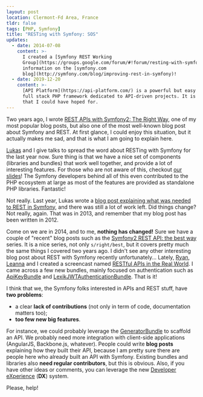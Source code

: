```yaml
---
layout: post
location: Clermont-Fd Area, France
tldr: false
tags: [PHP, Symfony]
title: "RESTing with Symfony: SOS"
updates:
  - date: 2014-07-08
    content: >-
      I created a [Symfony REST Working
      Group](https://groups.google.com/forum/#!forum/resting-with-symfony). More
      information on the [symfony.com
      blog](http://symfony.com/blog/improving-rest-in-symfony)!
  - date: 2019-12-20
    content: >-
      [API Platform](https://api-platform.com/) is a powerful but easy to use
      full stack PHP framework dedicated to API-driven projects. It is way more
      that I could have hoped for.
---
```


Two years ago, I wrote [REST APIs with Symfony2: The Right
Way](/2012/08/02/rest-apis-with-symfony2-the-right-way/), one of my most popular
blog posts, but also one of the most well-known blog post about Symfony and
REST. At first glance, I could enjoy this situation, but it actually makes me
sad, and that is what I am going to explain here.

[Lukas](https://twitter.com/lsmith) and I give talks to spread the word about
RESTing with Symfony for the last year now. Sure thing is that we have a nice
set of components (libraries and bundles) that work well together, and provide a
lot of interesting features. For those who are not aware of this, checkout
[our](http://friendsofsymfony.github.io/slides/rest-dans-le-monde-symfony.html)
[slides](http://friendsofsymfony.github.io/slides/build-awesome-rest-apis-with-symfony2.html)!
The Symfony developers behind all of this even contributed to the PHP ecosystem
at large as most of the features are provided as standalone PHP libraries.
Fantastic!

Not really. Last year, Lukas wrote a [blog post explaining what was needed to
REST in Symfony](http://pooteeweet.org/blog/2221), and there was still a lot of
work left. Did things change? Not really, again. That was in 2013, and remember
that my blog post has been written in 2012.

Come on we are in 2014, and to me, **nothing has changed!** Sure we have a
couple of "recent" blog posts such as the [Symfony2 REST API: the best
way](http://welcometothebundle.com/symfony2-rest-api-the-best-2013-way/) series.
It is a nice series, not only `s/right/best`, but it covers pretty much the same
things I covered two years ago. I didn't see any other interesting blog post
about REST with Symfony recently unfortunately... Lately,
[Ryan](https://twitter.com/weaverryan),
[Leanna](https://twitter.com/leannapelham) and I created a screencast named
[RESTful APIs in the Real World](https://knpuniversity.com/screencast/rest).
I came across a few new bundles, mainly focused on authentication such as
[ApiKeyBundle](https://github.com/uecode/api-key-bundle) and
[LexikJWTAuthenticationBundle](https://github.com/lexik/LexikJWTAuthenticationBundle).
That is it!

I think that we, the Symfony folks interested in APIs and REST stuff, have **two
problems**:

- a clear **lack of contributions** (not only in term of code, documentation
  matters too);
- **too few new big features**.

For instance, we could probably leverage the
[GeneratorBundle](https://github.com/sensiolabs/SensioGeneratorBundle) to
scaffold an API. We probably need more integration with client-side applications
(AngularJS, Backbone.js, whatever). People could write **blog posts** explaining
how they built their API, because I am pretty sure there are people here who
already built an API with Symfony. Existing bundles and libraries also **need
regular contributors**, but this is obvious. Also, if you have other ideas or
comments, you can leverage the new [Developer
eXperience](http://symfony.com/blog/making-the-symfony-experience-exceptional)
(**DX**) system.

Please, help!
